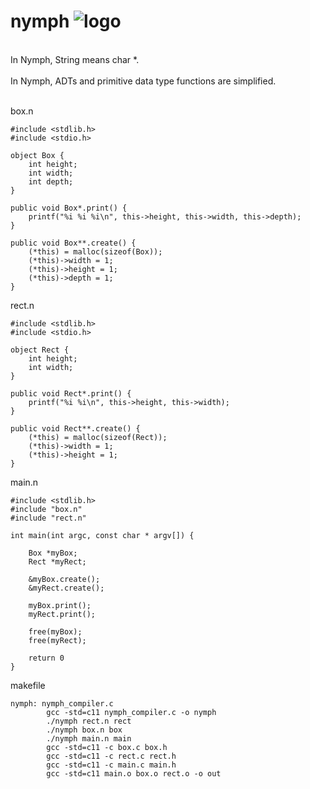 # nymph ![logo](http://icons.iconarchive.com/icons/iron-devil/ids-game-world/32/Fairy-icon.png)
<br/>
In Nymph, String means char *.
<br/>
<br/>
In Nymph, ADTs and primitive data type functions are simplified.
<br/>
<br/>

box.n

    #include <stdlib.h>
    #include <stdio.h>

    object Box {
        int height;
        int width;
        int depth;
    }

    public void Box*.print() {
        printf("%i %i %i\n", this->height, this->width, this->depth);
    }

    public void Box**.create() {
        (*this) = malloc(sizeof(Box));
        (*this)->width = 1;
        (*this)->height = 1;
        (*this)->depth = 1;
    }

rect.n

    #include <stdlib.h>
    #include <stdio.h>

    object Rect {
        int height;
        int width;
    }

    public void Rect*.print() {
        printf("%i %i\n", this->height, this->width);
    }

    public void Rect**.create() {
        (*this) = malloc(sizeof(Rect));
        (*this)->width = 1;
        (*this)->height = 1;
    }

main.n

    #include <stdlib.h>
    #include "box.n"
    #include "rect.n"

    int main(int argc, const char * argv[]) {

        Box *myBox;
        Rect *myRect;
        
        &myBox.create();
        &myRect.create();
        
        myBox.print();
        myRect.print();
        
        free(myBox);
        free(myRect);

        return 0
    }

makefile

    nymph: nymph_compiler.c
            gcc -std=c11 nymph_compiler.c -o nymph
            ./nymph rect.n rect
            ./nymph box.n box
            ./nymph main.n main
            gcc -std=c11 -c box.c box.h
            gcc -std=c11 -c rect.c rect.h
            gcc -std=c11 -c main.c main.h
            gcc -std=c11 main.o box.o rect.o -o out
